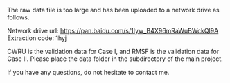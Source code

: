 
The raw data file is too large and has been uploaded to a network drive as follows.

Network drive url: https://pan.baidu.com/s/1Iyw_B4X96mRaWuBWckQl9A
Extraction code: 1hyj

CWRU is the validation data for Case I, and RMSF is the validation data for Case II.
Please place the data folder in the subdirectory of the main project.

If you have any questions, do not hesitate to contact me.
